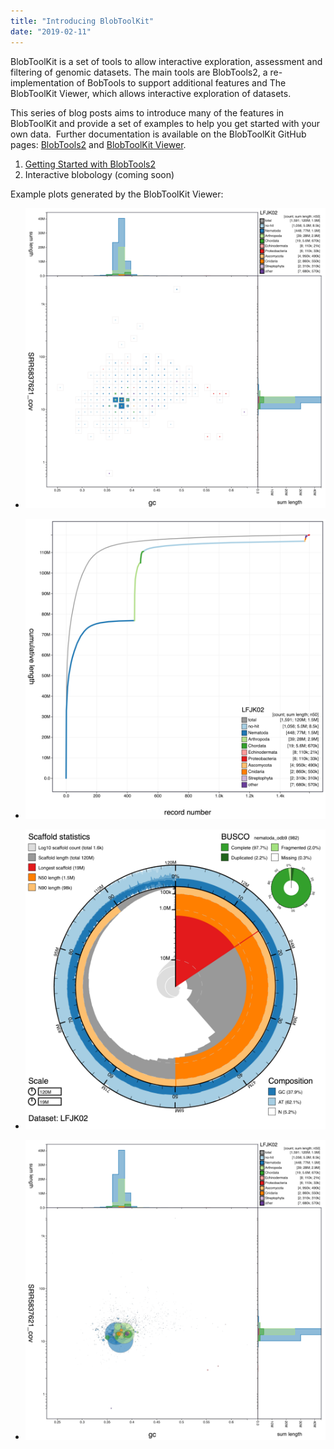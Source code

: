 ```yaml
---
title: "Introducing BlobToolKit"
date: "2019-02-11"
---
```


BlobToolKit is a set of tools to allow interactive exploration, assessment and filtering of genomic datasets. The main tools are BlobTools2, a re-implementation of BobTools to support additional features and The BlobToolKit Viewer, which allows interactive exploration of datasets.

This series of blog posts aims to introduce many of the features in BlobToolKit and provide a set of examples to help you get started with your own data.  Further documentation is available on the BlobToolKit GitHub pages: [BlobTools2](https://github.com/blobtoolkit/blobtools2) and [BlobToolKit Viewer](https://github.com/blobtoolkit/viewer).

1. [Getting Started with BlobTools2](https://blobtoolkit.genomehubs.org/?p=133)
2. Interactive blobology (coming soon)

Example plots generated by the BlobToolKit Viewer:

- ![](images/LFJK02.blob_.square-1024x1024.png)
    
- ![](images/LFJK02.cumulative-1024x1024.png)
    
- ![](images/LFJK02.snail_-1024x1024.png)
    
- ![](images/LFJK02.blob_.circle-1-1024x1024.png)
